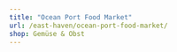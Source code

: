 ```yaml
---
title: "Ocean Port Food Market"
url: /east-haven/ocean-port-food-market/
shop: Gemüse & Obst
---
```


